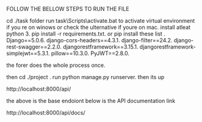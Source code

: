 
FOLLOW THE BELLOW STEPS TO RUN THE FILE


cd ./task folder
run task\Scripts\activate.bat to activate virtual environment if you re on winows or check the ulternative if youre on mac.
install atleat python 3.
pip install -r requirements.txt.
        or
pip install these list .
Django==5.0.6.
django-cors-headers==4.3.1.
django-filter==24.2.
django-rest-swagger==2.2.0.
djangorestframework==3.15.1.
djangorestframework-simplejwt==5.3.1.
pillow==10.3.0.
PyJWT==2.8.0.

the forer does the whole process once.

then cd ./project .
run python manage.py runserver.
then its up

http://localhost:8000/api/ 

the above is the base endoiont
below is the API documentation link

http://localhost:8000/api/docs/
